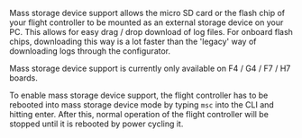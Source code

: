 Mass storage device support allows the micro SD card or the flash chip of your flight controller to be mounted as an external storage device on your PC. This allows for easy drag / drop download of log files.
For onboard flash chips, downloading this way is a lot faster than the 'legacy' way of downloading logs through the configurator.

Mass storage device support is currently only available on F4 / G4 / F7 / H7 boards.

To enable mass storage device support, the flight controller has to be rebooted into mass storage device mode by typing `msc` into the CLI and hitting enter. After this, normal operation of the flight controller will be stopped until it is rebooted by power cycling it.
